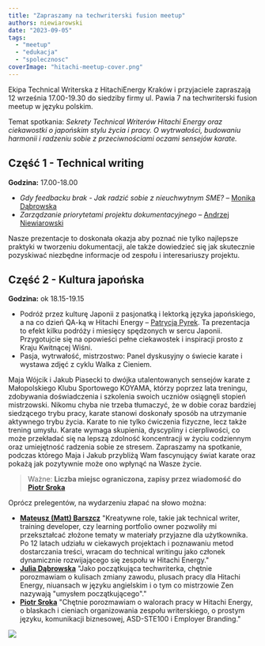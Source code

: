 ```yaml
---
title: "Zapraszamy na techwriterski fusion meetup"
authors: niewiarowski
date: "2023-09-05"
tags:
  - "meetup"
  - "edukacja"
  - "spolecznosc"
coverImage: "hitachi-meetup-cover.png"
---
```


Ekipa Technical Writerska z HitachiEnergy Kraków i przyjaciele zapraszają 12 września 17.00-19.30 do siedziby firmy ul. Pawia 7 na techwriterski fusion meetup w języku polskim.

<!--truncate-->

Temat spotkania: _Sekrety Technical Writerów Hitachi Energy oraz ciekawostki o japońskim stylu życia i pracy. O wytrwałości, budowaniu harmonii i radzeniu sobie z przeciwnościami oczami sensejów karate._

## Część 1 - Technical writing

**Godzina:** 17.00-18.00

- _Gdy feedbacku brak - Jak radzić sobie z nieuchwytnym SME?_ – [Monika Dąbrowska](https://www.linkedin.com/in/monika-klimek1/)
- _Zarządzanie priorytetami projektu dokumentacyjnego_ – [Andrzej Niewiarowski](https://www.linkedin.com/in/andrzej-niewiarowski-tech-writer/)

Nasze prezentacje to doskonała okazja aby poznać nie tylko najlepsze praktyki w tworzeniu dokumentacji, ale także dowiedzieć się jak skutecznie pozyskiwać niezbędne informacje od zespołu i interesariuszy projektu.

## Część 2 - Kultura japońska

**Godzina:** ok 18.15-19.15

- Podróż przez kulturę Japonii z pasjonatką i lektorką języka japońskiego, a na co dzień QA-ką w Hitachi Energy – [Patrycją Pyrek](https://www.linkedin.com/in/patrycja-pyrek/). Ta prezentacja to efekt kilku podróży i miesięcy spędzonych w sercu Japonii. Przygotujcie się na opowieści pełne ciekawostek i inspiracji prosto z Kraju Kwitnącej Wiśni.
- Pasja, wytrwałość, mistrzostwo: Panel dyskusyjny o świecie karate i wystawa zdjęć z cyklu Walka z Cieniem.

Maja Wójcik i Jakub Piasecki to dwójka utalentowanych sensejów karate z Małopolskiego Klubu Sportowego KOYAMA, którzy poprzez lata treningu, zdobywania doświadczenia i szkolenia swoich uczniów osiągnęli stopień mistrzowski. Nikomu chyba nie trzeba tłumaczyć, że w dobie coraz bardziej siedzącego trybu pracy, karate stanowi doskonały sposób na utrzymanie aktywnego trybu życia. Karate to nie tylko ćwiczenia fizyczne, lecz także trening umysłu. Karate wymaga skupienia, dyscypliny i cierpliwości, co może przekładać się na lepszą zdolność koncentracji w życiu codziennym oraz umiejętność radzenia sobie ze stresem.
Zapraszamy na spotkanie, podczas którego Maja i Jakub przybliżą Wam fascynujący świat karate oraz pokażą jak pozytywnie może ono wpłynąć na Wasze życie.

> Ważne: **Liczba miejsc ograniczona, zapisy przez wiadomość do [Piotr Sroka](https://www.linkedin.com/in/piotrsrokatechwriter/)**

Oprócz prelegentów, na wydarzeniu złapać na słowo można:

- [**Mateusz (Matt) Barszcz**](https://www.linkedin.com/in/mattbarszcz/) "Kreatywne role, takie jak technical writer, training developer, czy learning portfolio owner pozwoliły mi przekształcać złożone tematy w materiały przyjazne dla użytkownika. Po 12 latach udziału w ciekawych projektach i poznawaniu metod dostarczania treści, wracam do technical writingu jako członek dynamicznie rozwijającego się zespołu w Hitachi Energy."
- [**Julia Dąbrowska**](https://www.linkedin.com/in/julia-d-19a065114/) "Jako początkująca techwriterka, chętnie porozmawiam o kulisach zmiany zawodu, plusach pracy dla Hitachi Energy, niuansach w języku angielskim i o tym co mistrzowie Zen nazywają "umysłem początkującego"."
- [**Piotr Sroka**](https://www.linkedin.com/in/piotrsrokatechwriter/) "Chętnie porozmawiam o walorach pracy w Hitachi Energy, o blaskach i cieniach organizowania zespołu writerskiego, o prostym języku, komunikacji biznesowej, ASD-STE100 i Employer Branding."

![](images/hitachi-meetup-1.png)
